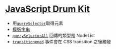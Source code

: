 # [JavaScript Drum Kit](https://ykichi.github.io/JavaScript30---YKichi/01%20-%20JavaScript%20Drum%20Kit/)
+ 用[`querySelector`](https://developer.mozilla.org/zh-TW/docs/Web/API/Document/querySelector)取得元素
+ [模版字串](https://developer.mozilla.org/zh-TW/docs/Web/JavaScript/Reference/Template_literals)
+ [`querySelectorAll`](https://developer.mozilla.org/en-US/docs/Web/API/Document/querySelectorAll) 回傳的類型是 NodeList
+ [`transitionened`](https://developer.mozilla.org/zh-CN/docs/Web/Events/transitionend) 事件會在 CSS transition 之後觸發